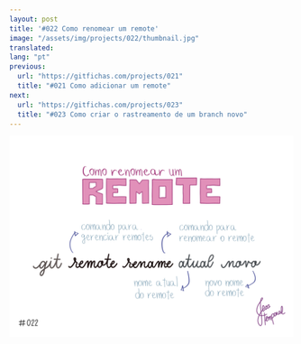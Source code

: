 ```yaml
---
layout: post
title: '#022 Como renomear um remote'
image: "/assets/img/projects/022/thumbnail.jpg"
translated:
lang: "pt"
previous:
  url: "https://gitfichas.com/projects/021"
  title: "#021 Como adicionar um remote"
next:
  url: "https://gitfichas.com/projects/023"
  title: "#023 Como criar o rastreamento de um branch novo"
---
```


<img alt="Use git remote rename atual novo para dar um novo nome para um remote pre-existente" src="/assets/img/projects/022/full.jpg">